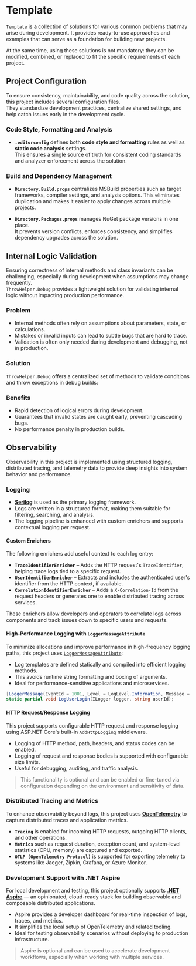 # Template

`Template` is a collection of solutions for various common problems that may arise during development. It provides ready-to-use approaches and examples that can serve as a foundation for building new projects.  

At the same time, using these solutions is not mandatory: they can be modified, combined, or replaced to fit the specific requirements of each project.

## Project Configuration

To ensure consistency, maintainability, and code quality across the solution, this project includes several configuration files.  
They standardize development practices, centralize shared settings, and help catch issues early in the development cycle.

### Code Style, Formatting and Analysis

- **`.editorconfig`** defines both **code style and formatting** rules as well as **static code analysis** settings.  
  This ensures a single source of truth for consistent coding standards and analyzer enforcement across the solution.

### Build and Dependency Management

- **`Directory.Build.props`** centralizes MSBuild properties such as target frameworks, compiler settings, and analysis options.
  This eliminates duplication and makes it easier to apply changes across multiple projects.

- **`Directory.Packages.props`** manages NuGet package versions in one place.  
  It prevents version conflicts, enforces consistency, and simplifies dependency upgrades across the solution.

## Internal Logic Validation 

Ensuring correctness of internal methods and class invariants can be challenging, especially during development when assumptions may change frequently.  
`ThrowHelper.Debug` provides a lightweight solution for validating internal logic without impacting production performance.

### Problem

- Internal methods often rely on assumptions about parameters, state, or calculations.
- Mistakes or invalid inputs can lead to subtle bugs that are hard to trace.
- Validation is often only needed during development and debugging, not in production.

### Solution

`ThrowHelper.Debug` offers a centralized set of methods to validate conditions and throw exceptions in debug builds:

### Benefits

- Rapid detection of logical errors during development.
- Guarantees that invalid states are caught early, preventing cascading bugs.
- No performance penalty in production builds.

## Observability

Observability in this project is implemented using structured logging, distributed tracing, and telemetry data to provide deep insights into system behavior and performance.

### Logging

- **[Serilog](https://serilog.net/)** is used as the primary logging framework.
- Logs are written in a structured format, making them suitable for filtering, searching, and analysis.
- The logging pipeline is enhanced with custom enrichers and supports contextual logging per request.

#### Custom Enrichers

The following enrichers add useful context to each log entry:

- **`TraceIdentifierEnricher`** – Adds the HTTP request's `TraceIdentifier`, helping trace logs tied to a specific request.
- **`UserIdentifierEnricher`** – Extracts and includes the authenticated user's identifier from the HTTP context, if available.
- **`CorrelationIdentifierEnricher`** – Adds a `X-Correlation-Id` from the request headers or generates one to enable distributed tracing across services.

These enrichers allow developers and operators to correlate logs across components and track issues down to specific users and requests.

#### High-Performance Logging with `LoggerMessageAttribute`

To minimize allocations and improve performance in high-frequency logging paths, this project uses [`LoggerMessageAttribute`](https://learn.microsoft.com/en-us/dotnet/core/extensions/logger-message-generator):

- Log templates are defined statically and compiled into efficient logging methods.
- This avoids runtime string formatting and boxing of arguments.
- Ideal for performance-sensitive applications and microservices.

```csharp
[LoggerMessage(EventId = 1001, Level = LogLevel.Information, Message = "User {UserId} logged in.")]
static partial void LogUserLogin(ILogger logger, string userId);
```

#### HTTP Request/Response Logging

This project supports configurable HTTP request and response logging using ASP.NET Core's built-in `AddHttpLogging` middleware.

- Logging of HTTP method, path, headers, and status codes can be enabled.
- Logging of request and response bodies is supported with configurable size limits.
- Useful for debugging, auditing, and traffic analysis.

> This functionality is optional and can be enabled or fine-tuned via configuration depending on the environment and sensitivity of data.

### Distributed Tracing and Metrics

To enhance observability beyond logs, this project uses **[OpenTelemetry](https://opentelemetry.io/)** to capture distributed traces and application metrics.

- **`Tracing`** is enabled for incoming HTTP requests, outgoing HTTP clients, and other operations.
- **`Metrics`** such as request duration, exception count, and system-level statistics (CPU, memory) are captured and exported.
- **`OTLP (OpenTelemetry Protocol)`** is supported for exporting telemetry to systems like Jaeger, Zipkin, Grafana, or Azure Monitor.

### Development Support with .NET Aspire

For local development and testing, this project optionally supports **[.NET Aspire](https://github.com/dotnet/aspire)** — an opinionated, cloud-ready stack for building observable and composable distributed applications.

- Aspire provides a developer dashboard for real-time inspection of logs, traces, and metrics.
- It simplifies the local setup of OpenTelemetry and related tooling.
- Ideal for testing observability scenarios without deploying to production infrastructure.

> Aspire is optional and can be used to accelerate development workflows, especially when working with multiple services.